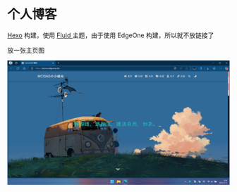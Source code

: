 # 个人博客

[Hexo](https://hexo.io/zh-cn/) 构建，使用 [Fluid ](https://github.com/fluid-dev/hexo-theme-fluid)主题，由于使用 EdgeOne 构建，所以就不放链接了

放一张主页图

![cover](/img/note/SiteImage.png)